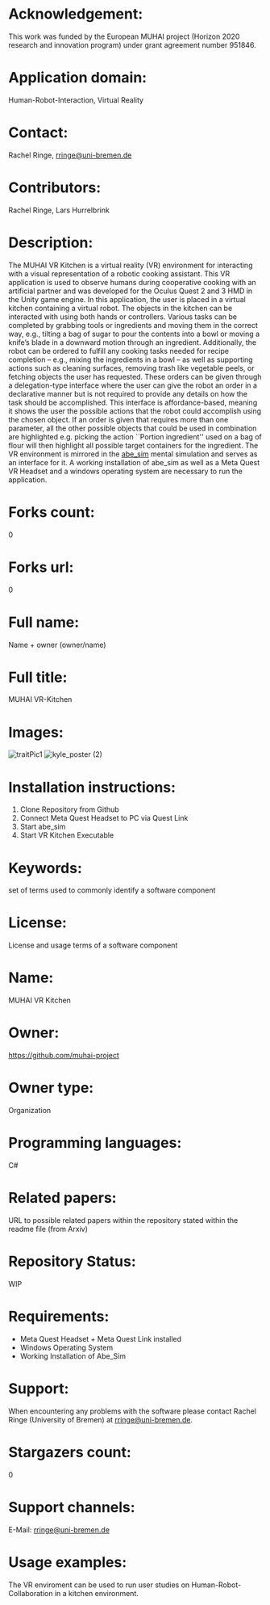 # Acknowledgement:
This work was funded by the European MUHAI project (Horizon 2020 research and innovation program) under grant agreement number 951846.
# Application domain:
Human-Robot-Interaction, Virtual Reality
# Contact:
Rachel Ringe, rringe@uni-bremen.de
# Contributors:
Rachel Ringe, Lars Hurrelbrink
# Description:
The MUHAI VR Kitchen is a virtual reality (VR) environment for interacting with a visual representation of a robotic cooking assistant.
This VR application is used to observe humans during cooperative cooking with an artificial partner and was developed for the Oculus Quest 2 and 3 HMD in the Unity game engine. In this application, the user is placed in a virtual kitchen containing a virtual robot. The objects in the kitchen can be interacted with using both hands or controllers. Various tasks can be completed by grabbing tools or ingredients and moving them in the correct way, e.g., tilting a bag of sugar to pour the contents into a bowl or moving a knife’s blade in a downward motion through an ingredient. Additionally, the robot can be ordered to fulfill any cooking tasks needed for recipe completion – e.g., mixing the ingredients in a bowl – as well as supporting actions such as cleaning surfaces, removing trash like vegetable peels, or fetching objects the user has requested.
These orders can be given through a delegation-type interface where the user can give the robot an order in a declarative manner but is not required to provide any details on how the task should be accomplished. This interface is affordance-based, meaning it shows the user the possible actions that the robot could accomplish using the chosen object. If an order is given that requires more than one parameter, all the other possible objects that could be used in combination are highlighted e.g. picking the action ``Portion ingredient'' used on a bag of flour will then highlight all possible target containers for the ingredient.
The VR environment is mirrored in the [abe_sim](https://github.com/mpomarlan/abe_sim) mental simulation and serves as an interface for it. A working installation of abe_sim as well as a Meta Quest VR Headset and a windows operating system are necessary to run the application.
# Forks count:
0
# Forks url:
0
# Full name:
Name + owner (owner/name)
# Full title:
MUHAI VR-Kitchen
# Images:
![traitPic1](https://github.com/user-attachments/assets/93c7597b-6314-4f11-9ff3-db950e7ed156)
![kyle_poster (2)](https://github.com/user-attachments/assets/28e3a635-a240-4a31-a5cc-e0d9f8a873b7)
# Installation instructions:
1. Clone Repository from Github
2. Connect Meta Quest Headset to PC via Quest Link
3. Start abe_sim
4. Start VR Kitchen Executable
# Keywords:
set of terms used to commonly identify a software component
# License:
License and usage terms of a software component
# Name:
MUHAI VR Kitchen
# Owner:
https://github.com/muhai-project
# Owner type:
Organization
# Programming languages:
C#
# Related papers:
URL to possible related papers within the repository stated within the readme file (from Arxiv)
# Repository Status:
WIP
# Requirements:
* Meta Quest Headset + Meta Quest Link installed
* Windows Operating System
* Working Installation of Abe_Sim
# Support:
When encountering any problems with the software please contact Rachel Ringe (University of Bremen) at rringe@uni-bremen.de.
# Stargazers count:
0
# Support channels:
E-Mail: rringe@uni-bremen.de
# Usage examples:
The VR enviroment can be used to run user studies on Human-Robot-Collaboration in a kitchen environment.
